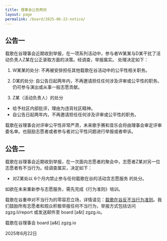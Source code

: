 ```yaml
---
title: 理事会公告两则
layout: page
permalink: /board/2025-06-22-notice/
---
```


## 公告一

载歌在谷理事会近期收到举报，在一项系列活动中，参与者W某某与D某干扰了活动负责人Z某在公正录取方面的决策。经调查，举报属实。
处理决定如下：

1. W某某的处分: 不再被安排担任其他载歌在谷活动中的公平性相关职务。

2. D某的处分: 自公告日起两年内，不再邀请担任任何涉及评审或公平性的职务。仍可参与演出或从事一般志愿贡献。

3. Z某（活动负责人）的处分


- 给予社区内部批评，理由为违背社区精神。
- 自公告日起两年内，不再邀请担任任何涉及评审或公平性的职务。

载歌在谷理事会对评审公平性非常严肃，未来歌手赛和音乐会将由理事会审定评审委名单。也鼓励志愿者或者参与者对公平性问题进行举报或者申诉。

## 公告二

载歌在谷理事会近期收到举报，在一次面向志愿者的聚会中，志愿者Z某对另一位志愿者有不当行为。经调查属实，决定如下：

- 对Z某处以 6个月内禁止参与任何载歌在谷的活动含志愿服务 的处分。

如欲在未来重新参与志愿服务，需先完成《行为准则》培训。

载歌在谷重申对不当行为的零容忍立场，详情请见：[载歌在谷反不当行为准则](https://zgzg.li/anti-harrassment-bylaw)。我们鼓励所有志愿者和观众积极举报任何不当行为，举报方式包括访问 zgzg.li/report 或发送邮件至 board [a&t] zgzg.io。

载歌在谷理事会 board [a&t] zgzg.io

2025年6月22日
